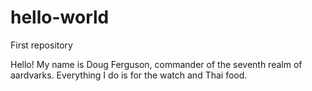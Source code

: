 # hello-world
First repository

Hello! 
My name is Doug Ferguson, commander of the seventh realm of aardvarks. 
Everything I do is for the watch and Thai food. 

